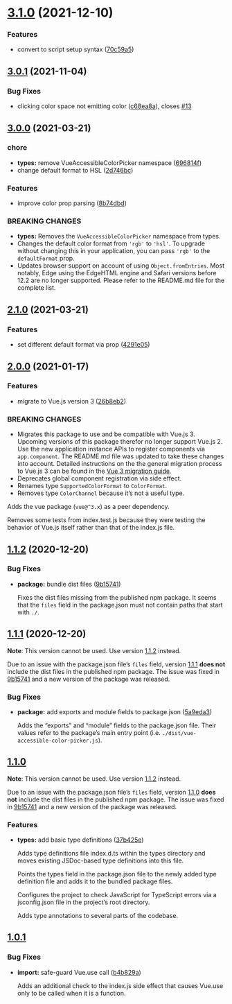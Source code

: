 # [3.1.0](https://github.com/kleinfreund/vue-accessible-color-picker/compare/v3.0.1...v3.1.0) (2021-12-10)


### Features

* convert to script setup syntax ([70c59a5](https://github.com/kleinfreund/vue-accessible-color-picker/commit/70c59a5a1881e4899779dd46c7ae9cd4991a460b))

## [3.0.1](https://github.com/kleinfreund/vue-accessible-color-picker/compare/v3.0.0...v3.0.1) (2021-11-04)


### Bug Fixes

* clicking color space not emitting color ([c68ea8a](https://github.com/kleinfreund/vue-accessible-color-picker/commit/c68ea8a0bc838c0578b7dba4fe58f5a63025b21b)), closes [#13](https://github.com/kleinfreund/vue-accessible-color-picker/issues/13)

## [3.0.0](https://github.com/kleinfreund/vue-accessible-color-picker/compare/v2.1.0...v3.0.0) (2021-03-21)


### chore

* **types:** remove VueAccessibleColorPicker namespace ([696814f](https://github.com/kleinfreund/vue-accessible-color-picker/commit/696814f8d8f119499b535aba17808b0bd185215f))
* change default format to HSL ([2d746bc](https://github.com/kleinfreund/vue-accessible-color-picker/commit/2d746bc7aa28a9f7cb4c3535999c26bac9741e7e))


### Features

* improve color prop parsing ([8b74dbd](https://github.com/kleinfreund/vue-accessible-color-picker/commit/8b74dbd0d3a6bd502d62e1c367c999c8bc8d54d6))


### BREAKING CHANGES

* **types:** Removes the `VueAccessibleColorPicker` namespace from types.
* Changes the default color format from `'rgb'` to `'hsl'`. To upgrade without changing this in your application, you can pass `'rgb'` to the `defaultFormat` prop.
* Updates browser support on account of using `Object.fromEntries`. Most notably, Edge using the EdgeHTML engine and Safari versions before 12.2 are no longer supported. Please refer to the README.md file for the complete list.

## [2.1.0](https://github.com/kleinfreund/vue-accessible-color-picker/compare/v2.0.0...v2.1.0) (2021-03-21)


### Features

* set different default format via prop ([4291e05](https://github.com/kleinfreund/vue-accessible-color-picker/commit/4291e058e19784d99060ad6354d159831da7628d))

## [2.0.0](https://github.com/kleinfreund/vue-accessible-color-picker/compare/v1.1.2...v2.0.0) (2021-01-17)


### Features

* migrate to Vue.js version 3 ([26b8eb2](https://github.com/kleinfreund/vue-accessible-color-picker/commit/26b8eb2f30b8c57d65b26b71b62395a7e6295786))


### BREAKING CHANGES

* Migrates this package to use and be compatible with Vue.js 3. Upcoming versions of this package therefor no longer support Vue.js 2. Use the new application instance APIs to register components via `app.component`. The README.md file was updated to take these changes into account. Detailed instructions on the the general migration process to Vue.js 3 can be found in the [Vue 3 migration guide](https://v3.vuejs.org/guide/migration/introduction.html).
* Deprecates global component registration via side effect.
* Renames type `SupportedColorFormat` to `ColorFormat`.
* Removes type `ColorChannel` because it’s not a useful type.

Adds the vue package (`vue@^3.x`) as a peer dependency.

Removes some tests from index.test.js because they were testing the behavior of Vue.js itself rather than that of the index.js file.

## [1.1.2](https://github.com/kleinfreund/vue-accessible-color-picker/compare/v1.1.1...v1.1.2) (2020-12-20)


### Bug Fixes

* **package:** bundle dist files ([9b15741](https://github.com/kleinfreund/vue-accessible-color-picker/commit/9b157413af303e749f8f9d70faef051f6af11f7b))

  Fixes the dist files missing from the published npm package. It seems that the `files` field in the package.json must not contain paths that start with `./`.

## [1.1.1](https://github.com/kleinfreund/vue-accessible-color-picker/compare/v1.1.0...v1.1.1) (2020-12-20)

**Note**: This version cannot be used. Use version [1.1.2](https://github.com/kleinfreund/vue-accessible-color-picker/releases/tag/v1.1.2) instead.

Due to an issue with the package.json file’s `files` field, version [1.1.1](https://github.com/kleinfreund/vue-accessible-color-picker/releases/tag/v1.1.1) **does not** include the dist files in the published npm package. The issue was fixed in [9b15741](https://github.com/kleinfreund/vue-accessible-color-picker/commit/9b157413af303e749f8f9d70faef051f6af11f7b) and a new version of the package was released.


### Bug Fixes

* **package:** add exports and module fields to package.json ([5a9eda3](https://github.com/kleinfreund/vue-accessible-color-picker/commit/5a9eda391f437f99b7922e36894463f30d35a1fa))

  Adds the “exports” and “module” fields to the package.json file. Their values refer to the package’s main entry point (i.e. `./dist/vue-accessible-color-picker.js`).

## [1.1.0](https://github.com/kleinfreund/vue-accessible-color-picker/compare/v1.0.1...v1.1.0)

**Note**: This version cannot be used. Use version [1.1.2](https://github.com/kleinfreund/vue-accessible-color-picker/releases/tag/v1.1.2) instead.

Due to an issue with the package.json file’s `files` field, version [1.1.0](https://github.com/kleinfreund/vue-accessible-color-picker/releases/tag/v1.1.0) **does not** include the dist files in the published npm package. The issue was fixed in [9b15741](https://github.com/kleinfreund/vue-accessible-color-picker/commit/9b157413af303e749f8f9d70faef051f6af11f7b) and a new version of the package was released.


### Features

* **types:** add basic type definitions ([37b425e](https://github.com/kleinfreund/vue-accessible-color-picker/commit/37b425ed19f248017a65eaedd2c783de5f19ae7d))

  Adds type definitions file index.d.ts within the types directory and moves existing JSDoc-based type definitions into this file.

  Points the types field in the package.json file to the newly added type definition file and adds it to the bundled package files.

  Configures the project to check JavaScript for TypeScript errors via a jsconfig.json file in the project’s root directory.

  Adds type annotations to several parts of the codebase.

## [1.0.1](https://github.com/kleinfreund/vue-accessible-color-picker/compare/v1.0.0...v1.0.1)


### Bug Fixes

* **import:** safe-guard Vue.use call ([b4b829a](https://github.com/kleinfreund/vue-accessible-color-picker/commit/b4b829a096111e89290d6d3daf04012c3041a965))

  Adds an additional check to the index.js side effect that causes Vue.use only to be called when it is a function.
